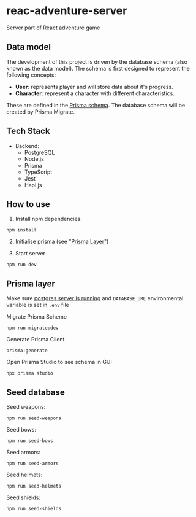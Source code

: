 # reac-adventure-server

Server part of React adventure game

## Data model

The development of this project is driven by the database schema (also known as the data model).
The schema is first designed to represent the following concepts:

- **User**: represents player and will store data about it's progress.
- **Character**: represent a character with different characteristics.

These are defined in the [Prisma schema](./prisma/schema.prisma).
The database schema will be created by Prisma Migrate.

## Tech Stack

- Backend:
  - PostgreSQL
  - Node.js
  - Prisma
  - TypeScript
  - Jest
  - Hapi.js

## How to use

1. Install npm dependencies:

```
npm install
```

2. Initialise prisma (see ["Prisma Layer"](#prisma-layer))

3. Start server

```
npm run dev
```

## Prisma layer

Make sure [postgres server is running](https://www.notion.so/Postgres-bdf671bc47c74aac98517d6895342856) and `DATABASE_URL` environmental variable is set in `.env` file

Migrate Prisma Scheme

```
npm run migrate:dev
```

Generate Prisma Client

```
prisma:generate
```

Open Prisma Studio to see schema in GUI

```
npx prisma studio
```

## Seed database

Seed weapons:

```
npm run seed-weapons
```

Seed bows:

```
npm run seed-bows
```

Seed armors:

```
npm run seed-armors
```

Seed helmets:

```
npm run seed-helmets
```

Seed shields:

```
npm run seed-shields
```
